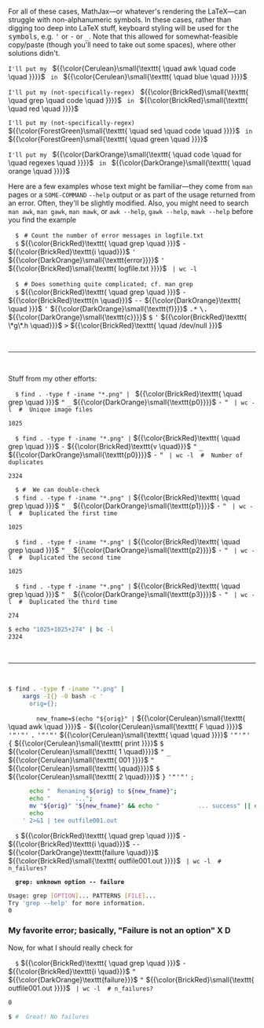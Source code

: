 For all of these cases, MathJax&mdash;or whatever's rendering the LaTeX&mdash;can struggle with non-alphanumeric symbols. 
In these cases, rather than digging too deep into LaTeX stuff, keyboard styling will be used for <kbd>the symbols</kbd>, 
e.g. <kbd>'</kbd> or <kbd>-</kbd> or <kbd>_</kbd>. Note that this allowed for somewhat-feasible copy/paste 
(though you'll need to take out some spaces), where other solutions didn't.

<code>I'll put my </code> 
${{\color{Cerulean}\small{\texttt{ \quad awk \quad code \quad }}}}$ 
<code> in </code> 
${{\color{Cerulean}\small{\texttt{ \quad blue \quad }}}}$

<code>I'll put my (not-specifically-regex) </code> 
${{\color{BrickRed}\small{\texttt{ \quad grep \quad code \quad }}}}$ 
<code> in </code> 
${{\color{BrickRed}\small{\texttt{ \quad red \quad }}}}$

<code>I'll put my (not-specifically-regex) </code> 
${{\color{ForestGreen}\small{\texttt{ \quad sed \quad code \quad }}}}$ 
<code> in </code> 
${{\color{ForestGreen}\small{\texttt{ \quad green \quad }}}}$

<code>I'll put my </code> 
${{\color{DarkOrange}\small{\texttt{ \quad code \quad for \quad regexes \quad }}}}$ 
<code> in </code> 
${{\color{DarkOrange}\small{\texttt{ \quad orange \quad }}}}$

Here are a few examples whose text might be familiar&mdash;they come from `man` pages 
or a `SOME-COMMAND` `--help` output or as part of the usage returned from an error. 
Often, they'll be slightly modified. Also, you might need to search `man awk`,
`man gawk`, `man mawk`, or `awk --help`, `gawk --help`, `mawk --help` before you find the example

`  $` `  # Count the number of error messages in logfile.txt `<br/>
`  $` ${{\color{BrickRed}\texttt{ \quad grep \quad }}}$ 
<kbd>-</kbd> ${{\color{BrickRed}\texttt{i \quad}}}$ 
<kbd>'</kbd> ${{\color{DarkOrange}\small{\texttt{error}}}}$ <kbd>'</kbd> 
${{\color{BrickRed}\small{\texttt{ logfile.txt }}}}$ 
` | wc -l`<br/>

`  $` `  # Does something quite complicated; cf. man grep `<br/>
`  $` ${{\color{BrickRed}\texttt{ \quad grep \quad }}}$ 
<kbd>-</kbd> ${{\color{BrickRed}\texttt{n \quad}}}$
<kbd>--</kbd> ${{\color{DarkOrange}\texttt{ \quad }}}$
<kbd>'</kbd> ${{\color{DarkOrange}\small{\texttt{f}}}}$ <kbd>.*</kbd> <kbd>\\.</kbd> ${{\color{DarkOrange}\small{\texttt{c}}}}$ <kbd>$</kbd> <kbd>'</kbd>
${{\color{BrickRed}\texttt{ \*g\*.h \quad}}}$
<kbd>&gt;</kbd>
${{\color{BrickRed}\texttt{ \quad /dev/null }}}$

<br/>
<hr/>
<br/>

Stuff from my other efforts:

`  $` `find . -type f -iname "*.png" | ` 
${{\color{BrickRed}\texttt{ \quad grep \quad }}}$
<kbd>"</kbd> <kbd>_</kbd> ${{\color{DarkOrange}\small{\texttt{p0}}}}$ <kbd>-</kbd> <kbd>"</kbd>
` | wc -l  #  Unique image files`

`1025`<br/>

`  $ find . -type f -iname "*.png" |`
${{\color{BrickRed}\texttt{ \quad grep \quad }}}$ 
<kbd>-</kbd> ${{\color{BrickRed}\texttt{v \quad}}}$
<kbd>"</kbd> <kbd>_</kbd> ${{\color{DarkOrange}\small{\texttt{p0}}}}$ <kbd>-</kbd> <kbd>"</kbd>
` | wc -l  #  Number of duplicates`

`2324`<br/>

`  $ #  We can double-check`<br/>
`  $ find . -type f -iname "*.png" |` 
${{\color{BrickRed}\texttt{ \quad grep \quad }}}$
<kbd>"</kbd> <kbd>_</kbd> ${{\color{DarkOrange}\small{\texttt{p1}}}}$ <kbd>-</kbd> <kbd>"</kbd>
` | wc -l  #  Duplicated the first time`

`1025`<br/>

`  $ find . -type f -iname "*.png" |` 
${{\color{BrickRed}\texttt{ \quad grep \quad }}}$
<kbd>"</kbd> <kbd>_</kbd> ${{\color{DarkOrange}\small{\texttt{p2}}}}$ <kbd>-</kbd> <kbd>"</kbd>
` | wc -l  #  Duplicated the second time`

`1025`<br/>

`  $ find . -type f -iname "*.png" |` 
${{\color{BrickRed}\texttt{ \quad grep \quad }}}$
<kbd>"</kbd> <kbd>_</kbd> ${{\color{DarkOrange}\small{\texttt{p3}}}}$ <kbd>-</kbd> <kbd>"</kbd>
` | wc -l  #  Duplicated the third time`

`274`<br/>

```bash
$ echo "1025+1025+274" | bc -l
2324
```

<br/>
<hr/>
<br/>

```bash
$ find . -type f -iname "*.png" |
    xargs -I{} -0 bash -c '
      orig={};
```
`        new_fname=$(echo "${orig}" |` ${{\color{Cerulean}\small{\texttt{ \quad awk \quad }}}}$ <kbd>-</kbd> ${{\color{Cerulean}\small{\texttt{ F \quad }}}}$ <kbd>'"'"'</kbd> <kbd>.</kbd> <kbd>'"'"'</kbd> ${{\color{Cerulean}\small{\texttt{ \quad \quad }}}}$ <kbd>'"'"'</kbd> <kbd>{</kbd> ${{\color{Cerulean}\small{\texttt{ print }}}}$ <kbd>$</kbd> ${{\color{Cerulean}\small{\texttt{ 1 \quad}}}}$ <kbd>"</kbd> <kbd>_</kbd> ${{\color{Cerulean}\small{\texttt{ 001 }}}}$ <kbd>"</kbd> ${{\color{Cerulean}\small{\texttt{ \quad}}}}$ <kbd>$</kbd> ${{\color{Cerulean}\small{\texttt{ 2 \quad}}}}$ <kbd>}</kbd> <kbd>'"'"'</kbd> `;`
```bash
      echo "  Renaming ${orig} to ${new_fname}";
      echo "       ...";
      mv "${orig}" "${new_fname}" && echo "           ... success" || echo "           ... FAILURE";
      echo
    ' 2>&1 | tee outfile001.out
```

`  $` ${{\color{BrickRed}\texttt{ \quad grep \quad }}}$ 
<kbd>-</kbd> ${{\color{BrickRed}\texttt{i \quad}}}$
<kbd>--</kbd> ${{\color{DarkOrange}\texttt{failure \quad}}}$
${{\color{BrickRed}\small{\texttt{ outfile001.out }}}}$
` | wc -l  # n_failures?`

<strong>`  grep: unknown option -- failure`</strong>

```bash
Usage: grep [OPTION]... PATTERNS [FILE]...
Try 'grep --help' for more information.
0
```

### My favorite error; basically, "Failure is not an option" X D

Now, for what I should really check for

`  $` ${{\color{BrickRed}\texttt{ \quad grep \quad }}}$ 
<kbd>-</kbd> ${{\color{BrickRed}\texttt{i \quad}}}$
<kbd>"</kbd> ${{\color{DarkOrange}\texttt{failure}}}$ <kbd>"</kbd>
${{\color{BrickRed}\small{\texttt{ outfile001.out }}}}$
` | wc -l  # n_failures?`

```bash
0

$ #  Great! No failures
```
